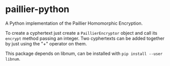 # paillier-python

A Python implementation of the Paillier Homomorphic Encryption.

To create a cyphertext just create a ``PaillierEncryptor`` object and call its ``encrypt`` method passing an integer.
Two cyphertexts can be added together by just using the "+" operator on them.

This package depends on libnum, can be installed with ``pip install --user libnum``.